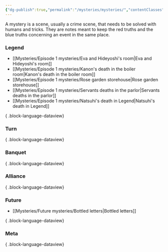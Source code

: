 ```yaml
---
{"dg-publish":true,"permalink":"/mysteries/mysteries/","contentClasses":"center-headings red-truth red-links blue-truth","created":"2025-03-31T18:55:49.544+02:00","updated":"2025-03-31T19:00:51.200+02:00"}
---
```


A mystery is a scene, usually a crime scene, that needs to be solved with humans  and tricks.
They are notes meant to keep the red truths and the blue truths concerning an event in the same place.

### Legend

- [[Mysteries/Episode 1 mysteries/Eva and Hideyoshi's room\|Eva and Hideyoshi's room]]
- [[Mysteries/Episode 1 mysteries/Kanon's death in the boiler room\|Kanon's death in the boiler room]]
- [[Mysteries/Episode 1 mysteries/Rose garden storehouse\|Rose garden storehouse]]
- [[Mysteries/Episode 1 mysteries/Servants deaths in the parlor\|Servants deaths in the parlor]]
- [[Mysteries/Episode 1 mysteries/Natsuhi's death in Legend\|Natsuhi's death in Legend]]

{ .block-language-dataview}

### Turn

{ .block-language-dataview}
### Banquet

{ .block-language-dataview}
### Alliance

{ .block-language-dataview}

### Future
- [[Mysteries/Future mysteries/Bottled letters\|Bottled letters]]

{ .block-language-dataview}

### Meta

{ .block-language-dataview}
